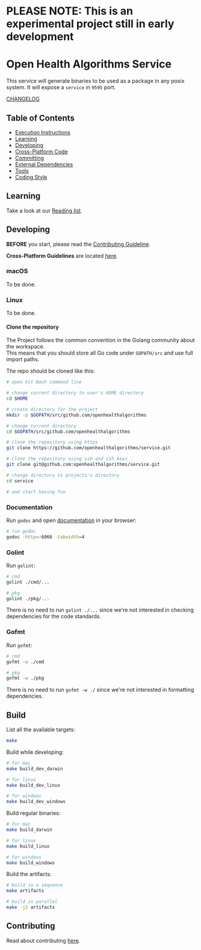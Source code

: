 # PLEASE NOTE: This is an experimental project still in early development

# Open Health Algorithms Service

This service will generate binaries to be used as a package in any posix system. It will expose a `service` in `9595` port.

[CHANGELOG](./CHANGELOG.md)

## Table of Contents

* [Execution Instructions](./INSTRUCTIONS.md)
* [Learning](#learning)
* [Developing](#developing)
* [Cross-Platform Code](./CONTRIBUTING.md#cross-platform-code)
* [Committing](./CONTRIBUTING.md#committing)
* [External Dependencies](./CONTRIBUTING.md#external-dependencies)
* [Tools](./CONTRIBUTING.md#tools)
* [Coding Style](./CONTRIBUTING.md#coding-style)

## Learning

Take a look at our [Reading list](./MATERIALS.md).

## Developing

**BEFORE** you start, please read the [Contributing Guideline](./CONTRIBUTING.md).

**Cross-Platform Guidelines** are located [here](./CONTRIBUTING.md#cross-platform-code).

### macOS

To be done.

### Linux

To be done.

#### Clone the repository

The Project follows the common convention in the Golang community about the workspace.  
This means that you should store all Go code under `GOPATH/src` and use full import paths.  

The repo should be cloned like this:

```bash
# open Git Bash command line

# change current directory to user's HOME directory
cd $HOME

# create directory for the project
mkdir -p $GOPATH/src/github.com/openhealthalgorithms

# change current directory
cd $GOPATH/src/github.com/openhealthalgorithms

# clone the repository using https
git clone https://github.com/openhealthalgorithms/service.git

# clone the repository using ssh and ssh keys
git clone git@github.com:openhealthalgorithms/service.git

# change directory to projects's directory
cd service

# and start having fun
```

### Documentation

Run `godoc` and open [documentation](http://localhost:6060/pkg/github.com/openhealthalgorithms/service/) in your browser:

```bash
# run godoc
godoc -http=:6060 -tabwidth=4
```

### Golint

Run `golint`:

```bash
# cmd
golint ./cmd/...

# pkg
golint ./pkg/...
```

There is no need to run `golint ./...` since we're not interested in checking dependencies for the code standards.

### Gofmt

Run `gofmt`:

```bash
# cmd
gofmt -w ./cmd

# pkg
gofmt -w ./pkg
```

There is no need to run `gofmt -w ./` since we're not interested in formatting dependencies.

## Build

List all the available targets:

```bash
make
```

Build while developing:

```bash
# for mac
make build_dev_darwin

# for linux
make build_dev_linux

# for windows
make build_dev_windows
```

Build regular binaries:

```bash
# for mac
make build_darwin

# for linux
make build_linux

# for windows
make build_windows
```

Build the artifacts:

```bash
# build in a sequence
make artifacts

# build in parallel
make -j2 artifacts
```

## Contributing

Read about contributing [here](./CONTRIBUTING.md).
